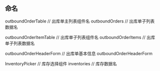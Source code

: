 ## 命名

outboundOrderTable // 出库单主列表组件名
outboundOrders // 出库单子列表数据名

outboundOrderItemTable // 出库单子列表组件名
outboundOrderItems // 出库单子列表数据名

outboundOrderHeaderForm // 出库单基本信息
outboundOrderHeaderForm


InventoryPicker // 库存选择组件
inventories // 库存数据名



